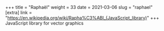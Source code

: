 +++
title = "Raphaël"
weight = 33
date = 2021-03-06
slug = "raphael"
[extra]
link = "https://en.wikipedia.org/wiki/Rapha%C3%ABl_(JavaScript_library)"
+++
JavaScript library for vector graphics

